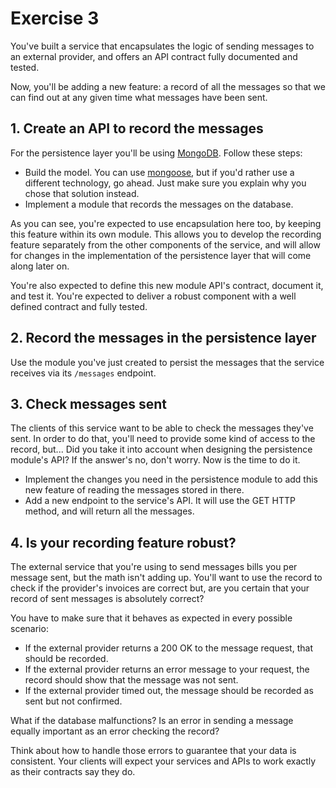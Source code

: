 # Exercise 3

You've built a service that encapsulates the logic of sending messages to an external provider, and offers an API contract fully documented and tested.

Now, you'll be adding a new feature: a record of all the messages so that we can find out at any given time what messages have been sent.

## 1. Create an API to record the messages
For the persistence layer you'll be using [MongoDB](https://www.mongodb.com/). Follow these steps:
- Build the model. You can use [mongoose](https://mongoosejs.com/), but if you'd rather use a different technology, go ahead. Just make sure you explain why you chose that solution instead.
- Implement a module that records the messages on the database.

As you can see, you're expected to use encapsulation here too, by keeping this feature within its own module. This allows you to develop the recording feature separately from the other components of the service, and will allow for changes in the implementation of the persistence layer that will come along later on.

You're also expected to define this new module API's contract, document it, and test it. You're expected to deliver a robust component with a well defined contract and fully tested.

## 2. Record the messages in the persistence layer

Use the module you've just created to persist the messages that the service receives via its `/messages` endpoint.

## 3. Check messages sent
The clients of this service want to be able to check the messages they've sent. In order to do that, you'll need to provide some kind of access to the record, but... Did you take it into account when designing the persistence module's API? If the answer's no, don't worry. Now is the time to do it.

- Implement the changes you need in the persistence module to add this new feature of reading the messages stored in there.
- Add a new endpoint to the service's API. It will use the GET HTTP method, and will return all the messages.

## 4. Is your recording feature robust?
The external service that you're using to send messages bills you per message sent, but the math isn't adding up. You'll want to use the record to check if the provider's invoices are correct but, are you certain that your record of sent messages is absolutely correct?

You have to make sure that it behaves as expected in every possible scenario:
- If the external provider returns a 200 OK to the message request, that should be recorded.
- If the external provider returns an error message to your request, the record should show that the message was not sent.
- If the external provider timed out, the message should be recorded as sent but not confirmed.

What if the database malfunctions?
Is an error in sending a message equally important as an error checking the record?

Think about how to handle those errors to guarantee that your data is consistent. Your clients will expect your services and APIs to work exactly as their contracts say they do.